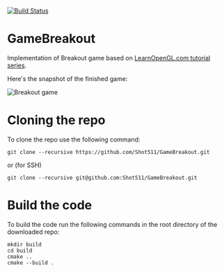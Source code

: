 [![Build Status](https://travis-ci.com/Shot511/GameBreakout.svg?branch=master)](https://travis-ci.com/Shot511/GameBreakout)

# GameBreakout
Implementation of Breakout game based on [LearnOpenGL.com tutorial series](https://learnopengl.com/In-Practice/2D-Game/Breakout).

Here's the snapshot of the finished game:

![Breakout game](https://learnopengl.com/img/in-practice/breakout/cover.png)

# Cloning the repo
To clone the repo use the following command:

```
git clone --recursive https://github.com/Shot511/GameBreakout.git
```

or (for SSH)

```
git clone --recursive git@github.com:Shot511/GameBreakout.git
```

# Build the code
To build the code run the following commands in the root directory of the downloaded repo:

```
mkdir build
cd build
cmake ..
cmake --build .
```


